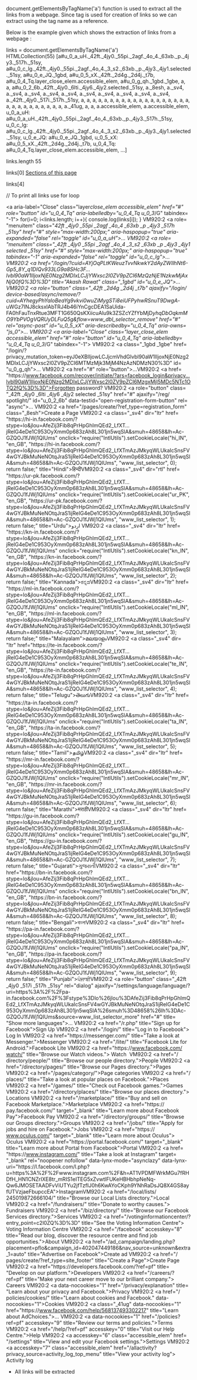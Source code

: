 document.getElementsByTagName('a') function is used to extract all the links from a webpage. Since tag is used for creation of links so we can extract using the tag name as a reference.

Below is the example given which shows the extraction of links from a webpage :

links = document.getElementsByTagName('a')
HTMLCollection(55) [a#u_0_a_uH._42ft._4jy0._55pi._2agf._4o_4._63xb._p._4jy3._517h._51sy, a#u_0_c_lg._42ft._4jy0._55pi._2agf._4o_4._3_s2._63xb._p._4jy3._4jy1.selected._51sy, a#u_0_e_JQ._1gbd, a#u_0_5_xX._42ft._2d4g._2d4j._t7b, a#u_0_4_Tq.layer_close_elem.accessible_elem, a#u_0_g_qh._1gbd._1gbe, a, a, a#u_0_2_6b._42ft._4jy0._6lti._4jy6._4jy2.selected._51sy, a._8esh, a._sv4, a._sv4, a._sv4, a._sv4, a._sv4, a._sv4, a._sv4, a._sv4, a._sv4, a._sv4, a._42ft._4jy0._517i._517h._51sy, a, a, a, a, a, a, a, a, a, a, a, a, a, a, a, a, a, a, a, a, a, a, a, a, a, a, a, a, a, a._41ug, a, a, a.accessible_elem, a.accessible_elem, u_0_a_uH: a#u_0_a_uH._42ft._4jy0._55pi._2agf._4o_4._63xb._p._4jy3._517h._51sy, u_0_c_lg: a#u_0_c_lg._42ft._4jy0._55pi._2agf._4o_4._3_s2._63xb._p._4jy3._4jy1.selected._51sy, u_0_e_JQ: a#u_0_e_JQ._1gbd, u_0_5_xX: a#u_0_5_xX._42ft._2d4g._2d4j._t7b, u_0_4_Tq: a#u_0_4_Tq.layer_close_elem.accessible_elem, …]

links.length
55

links[0]
<a role="menuitem" class="_42ft _4jy0 _55pi _2agf _4o_4 _63xb _p _4jy3 _517h _51sy" href="#" style="max-width:200px;" aria-haspopup="true" aria-expanded="false" rel="toggle" id="u_0_a_uH"><span class="_55pe">Sections of this page</span><span class="_4o_3 _3-99"><i class="img sp_DPyXVliY-x6 sx_19ceca"></i></span></a>

links[4]
<a aria-label="Close" class="layer_close_elem accessible_elem" href="#" role="button" id="u_0_4_Tq" aria-labelledby="u_0_4_Tq u_0_3_/G" tabindex="-1"></a>

// To print all links use for loop

<a aria-label=​"Close" class=​"layer*close_elem accessible_elem" href=​"#" role=​"button" id=​"u_0_4_Tq" aria-labelledby=​"u_0_4_Tq u_0_3*/​G" tabindex=​"-1">​</a>​
for(i=0; i<links.length; i++){
console.log(links[i]);
}
VM920:2 <a role=​"menuitem" class=​"_42ft \_4jy0 \_55pi \_2agf \_4o_4 \_63xb \_p \_4jy3 \_517h \_51sy" href=​"#" style=​"max-width:​200px;​" aria-haspopup=​"true" aria-expanded=​"false" rel=​"toggle" id=​"u_0_a_uH">​…​</a>​
VM920:2 <a role=​"menuitem" class=​"\_42ft \_4jy0 \_55pi \_2agf \_4o_4 \_3_s2 \_63xb \_p \_4jy3 \_4jy1 selected \_51sy" href=​"#" style=​"max-width:​200px;​" aria-haspopup=​"true" tabindex=​"-1" aria-expanded=​"false" rel=​"toggle" id=​"u_0_c_lg">​…​</a>​
VM920:2 <a href=​"/​login/​?cuid=AYjOqPLtKWeuzTvvNkwkY2dAyZWIlhNt6-Gp5_8Y_q1DIQv933LG9a8SHc3F…lvbl90aW1lIjoxNjE0Nzg2MDIxLCJjYWxsc2l0ZV9pZCI6MzQzNjE1NzkwMjAxNjQ0fQ%3D%3D" title=​"Akash Rawat" class=​"\_1gbd" id=​"u_0_e_JQ">​…​</a>​
VM920:2 <a role=​"button" class=​"\_42ft \_2d4g \_2d4j \_t7b" ajaxify=​"/​login/​device-based/​async/​remove/​?cuid=AYhegyPhYaIoBeaYg9vkvi0wuZiMygSTi8eiUFPyhwRSnuT9DwgA_-uWGz7INJ8cksxlAbTRJ4b46iYnCgcDEA1SaUida-FA0hFauTnxRtue3MFT1G650QsKXiicuAlu9k3ZSZcYZfYbMjD*yhqDbOqkmMO9YbPVOgVQRUyDLFuQ5g&flow=www_dbl_selector_remove" href=​"#" rel=​"async-post" id=​"u_0_5_xX" aria-describedby=​"u_0_4_Tq" aria-owns=​"js_0">​…​</a>​
VM920:2 <a aria-label=​"Close" class=​"layer_close_elem accessible_elem" href=​"#" role=​"button" id=​"u_0_4_Tq" aria-labelledby=​"u_0_4_Tq u_0_3*/​G" tabindex=​"-1">​</a>​
VM920:2 <a class=​"\_1gbd \_1gbe" href=​"/​login/​?privacy_mutation_token=eyJ0eXBlIjowLCJjcmVhdGlvbl90aW1lIjoxNjE0Nzg2MDIxLCJjYWxsc2l0ZV9pZCI6MTMzMjk3MjM4NzAzNDMzN30%3D" id=​"u_0_g_qh">​…​</a>​
VM920:2 <a href=​"#" role=​"button">​…​</a>​
VM920:2 <a href=​"https:​/​/​www.facebook.com/​recover/​initiate/​?ars=facebook_login&privacy…lvbl90aW1lIjoxNjE0Nzg2MDIxLCJjYWxsc2l0ZV9pZCI6MzgxMjI5MDc5NTc1OTQ2fQ%3D%3D">​Forgotten password?​</a>​
VM920:2 <a role=​"button" class=​"\_42ft \_4jy0 \_6lti \_4jy6 \_4jy2 selected \_51sy" href=​"#" ajaxify=​"/​reg/​spotlight/​" id=​"u_0_2_6b" data-testid=​"open-registration-form-button" rel=​"async">​…​</a>​
VM920:2 <a href=​"/​pages/​create/​?ref_type=registration_form" class=​"\_8esh">​Create a Page​</a>​
VM920:2 <a class=​"\_sv4" dir=​"ltr" href=​"https:​/​/​hi-in.facebook.com/​?stype=lo&jlou=AfeZij3Fib8qPrHpGhImQEd2_LfXT…jReIG4eDe1C953OyXmm0p683zAh8L301jn5wqSlA&smuh=48658&lh=Ac-GZQOJ1fJWj1QIUms" onclick=​"require("IntlUtils")​.setCookieLocale("hi_IN", "en_GB", "https:​\/​\/​hi-in.facebook.com\/​?stype=lo&jlou=AfeZij3Fib8qPrHpGhImQEd2_LfXTmAzJMkyqWLUkaIcSnsFV4wGYJBkMuNeNOtqJraS1ijReIG4eDe1C953OyXmm0p683zAh8L301jn5wqSlA&smuh=48658&lh=Ac-GZQOJ1fJWj1QIUms", "www_list_selector", 0)​;​ return false;​" title=​"Hindi">​हिन्दी​</a>​
VM920:2 <a class=​"\_sv4" dir=​"rtl" href=​"https:​/​/​ur-pk.facebook.com/​?stype=lo&jlou=AfeZij3Fib8qPrHpGhImQEd2_LfXT…jReIG4eDe1C953OyXmm0p683zAh8L301jn5wqSlA&smuh=48658&lh=Ac-GZQOJ1fJWj1QIUms" onclick=​"require("IntlUtils")​.setCookieLocale("ur_PK", "en_GB", "https:​\/​\/​ur-pk.facebook.com\/​?stype=lo&jlou=AfeZij3Fib8qPrHpGhImQEd2_LfXTmAzJMkyqWLUkaIcSnsFV4wGYJBkMuNeNOtqJraS1ijReIG4eDe1C953OyXmm0p683zAh8L301jn5wqSlA&smuh=48658&lh=Ac-GZQOJ1fJWj1QIUms", "www_list_selector", 1)​;​ return false;​" title=​"Urdu">​اردو​</a>​
VM920:2 <a class=​"\_sv4" dir=​"ltr" href=​"https:​/​/​kn-in.facebook.com/​?stype=lo&jlou=AfeZij3Fib8qPrHpGhImQEd2_LfXT…jReIG4eDe1C953OyXmm0p683zAh8L301jn5wqSlA&smuh=48658&lh=Ac-GZQOJ1fJWj1QIUms" onclick=​"require("IntlUtils")​.setCookieLocale("kn_IN", "en_GB", "https:​\/​\/​kn-in.facebook.com\/​?stype=lo&jlou=AfeZij3Fib8qPrHpGhImQEd2_LfXTmAzJMkyqWLUkaIcSnsFV4wGYJBkMuNeNOtqJraS1ijReIG4eDe1C953OyXmm0p683zAh8L301jn5wqSlA&smuh=48658&lh=Ac-GZQOJ1fJWj1QIUms", "www_list_selector", 2)​;​ return false;​" title=​"Kannada">​ಕನ್ನಡ​</a>​
VM920:2 <a class=​"\_sv4" dir=​"ltr" href=​"https:​/​/​ml-in.facebook.com/​?stype=lo&jlou=AfeZij3Fib8qPrHpGhImQEd2_LfXT…jReIG4eDe1C953OyXmm0p683zAh8L301jn5wqSlA&smuh=48658&lh=Ac-GZQOJ1fJWj1QIUms" onclick=​"require("IntlUtils")​.setCookieLocale("ml_IN", "en_GB", "https:​\/​\/​ml-in.facebook.com\/​?stype=lo&jlou=AfeZij3Fib8qPrHpGhImQEd2_LfXTmAzJMkyqWLUkaIcSnsFV4wGYJBkMuNeNOtqJraS1ijReIG4eDe1C953OyXmm0p683zAh8L301jn5wqSlA&smuh=48658&lh=Ac-GZQOJ1fJWj1QIUms", "www_list_selector", 3)​;​ return false;​" title=​"Malayalam">​മലയാളം​</a>​
VM920:2 <a class=​"\_sv4" dir=​"ltr" href=​"https:​/​/​te-in.facebook.com/​?stype=lo&jlou=AfeZij3Fib8qPrHpGhImQEd2_LfXT…jReIG4eDe1C953OyXmm0p683zAh8L301jn5wqSlA&smuh=48658&lh=Ac-GZQOJ1fJWj1QIUms" onclick=​"require("IntlUtils")​.setCookieLocale("te_IN", "en_GB", "https:​\/​\/​te-in.facebook.com\/​?stype=lo&jlou=AfeZij3Fib8qPrHpGhImQEd2_LfXTmAzJMkyqWLUkaIcSnsFV4wGYJBkMuNeNOtqJraS1ijReIG4eDe1C953OyXmm0p683zAh8L301jn5wqSlA&smuh=48658&lh=Ac-GZQOJ1fJWj1QIUms", "www_list_selector", 4)​;​ return false;​" title=​"Telugu">​తెలుగు​</a>​
VM920:2 <a class=​"\_sv4" dir=​"ltr" href=​"https:​/​/​ta-in.facebook.com/​?stype=lo&jlou=AfeZij3Fib8qPrHpGhImQEd2_LfXT…jReIG4eDe1C953OyXmm0p683zAh8L301jn5wqSlA&smuh=48658&lh=Ac-GZQOJ1fJWj1QIUms" onclick=​"require("IntlUtils")​.setCookieLocale("ta_IN", "en_GB", "https:​\/​\/​ta-in.facebook.com\/​?stype=lo&jlou=AfeZij3Fib8qPrHpGhImQEd2_LfXTmAzJMkyqWLUkaIcSnsFV4wGYJBkMuNeNOtqJraS1ijReIG4eDe1C953OyXmm0p683zAh8L301jn5wqSlA&smuh=48658&lh=Ac-GZQOJ1fJWj1QIUms", "www_list_selector", 5)​;​ return false;​" title=​"Tamil">​தமிழ்​</a>​
VM920:2 <a class=​"\_sv4" dir=​"ltr" href=​"https:​/​/​mr-in.facebook.com/​?stype=lo&jlou=AfeZij3Fib8qPrHpGhImQEd2_LfXT…jReIG4eDe1C953OyXmm0p683zAh8L301jn5wqSlA&smuh=48658&lh=Ac-GZQOJ1fJWj1QIUms" onclick=​"require("IntlUtils")​.setCookieLocale("mr_IN", "en_GB", "https:​\/​\/​mr-in.facebook.com\/​?stype=lo&jlou=AfeZij3Fib8qPrHpGhImQEd2_LfXTmAzJMkyqWLUkaIcSnsFV4wGYJBkMuNeNOtqJraS1ijReIG4eDe1C953OyXmm0p683zAh8L301jn5wqSlA&smuh=48658&lh=Ac-GZQOJ1fJWj1QIUms", "www_list_selector", 6)​;​ return false;​" title=​"Marathi">​मराठी​</a>​
VM920:2 <a class=​"\_sv4" dir=​"ltr" href=​"https:​/​/​gu-in.facebook.com/​?stype=lo&jlou=AfeZij3Fib8qPrHpGhImQEd2_LfXT…jReIG4eDe1C953OyXmm0p683zAh8L301jn5wqSlA&smuh=48658&lh=Ac-GZQOJ1fJWj1QIUms" onclick=​"require("IntlUtils")​.setCookieLocale("gu_IN", "en_GB", "https:​\/​\/​gu-in.facebook.com\/​?stype=lo&jlou=AfeZij3Fib8qPrHpGhImQEd2_LfXTmAzJMkyqWLUkaIcSnsFV4wGYJBkMuNeNOtqJraS1ijReIG4eDe1C953OyXmm0p683zAh8L301jn5wqSlA&smuh=48658&lh=Ac-GZQOJ1fJWj1QIUms", "www_list_selector", 7)​;​ return false;​" title=​"Gujarati">​ગુજરાતી​</a>​
VM920:2 <a class=​"\_sv4" dir=​"ltr" href=​"https:​/​/​bn-in.facebook.com/​?stype=lo&jlou=AfeZij3Fib8qPrHpGhImQEd2_LfXT…jReIG4eDe1C953OyXmm0p683zAh8L301jn5wqSlA&smuh=48658&lh=Ac-GZQOJ1fJWj1QIUms" onclick=​"require("IntlUtils")​.setCookieLocale("bn_IN", "en_GB", "https:​\/​\/​bn-in.facebook.com\/​?stype=lo&jlou=AfeZij3Fib8qPrHpGhImQEd2_LfXTmAzJMkyqWLUkaIcSnsFV4wGYJBkMuNeNOtqJraS1ijReIG4eDe1C953OyXmm0p683zAh8L301jn5wqSlA&smuh=48658&lh=Ac-GZQOJ1fJWj1QIUms", "www_list_selector", 8)​;​ return false;​" title=​"Bengali">​বাংলা​</a>​
VM920:2 <a class=​"\_sv4" dir=​"ltr" href=​"https:​/​/​pa-in.facebook.com/​?stype=lo&jlou=AfeZij3Fib8qPrHpGhImQEd2_LfXT…jReIG4eDe1C953OyXmm0p683zAh8L301jn5wqSlA&smuh=48658&lh=Ac-GZQOJ1fJWj1QIUms" onclick=​"require("IntlUtils")​.setCookieLocale("pa_IN", "en_GB", "https:​\/​\/​pa-in.facebook.com\/​?stype=lo&jlou=AfeZij3Fib8qPrHpGhImQEd2_LfXTmAzJMkyqWLUkaIcSnsFV4wGYJBkMuNeNOtqJraS1ijReIG4eDe1C953OyXmm0p683zAh8L301jn5wqSlA&smuh=48658&lh=Ac-GZQOJ1fJWj1QIUms", "www_list_selector", 9)​;​ return false;​" title=​"Punjabi">​ਪੰਜਾਬੀ​</a>​
VM920:2 <a role=​"button" class=​"\_42ft \_4jy0 \_517i \_517h \_51sy" rel=​"dialog" ajaxify=​"/​settings/​language/​language/​?uri=https%3A%2F%2Fpa-in.facebook.com%2F%3Fstype%3Dlo%26jlou%3DAfeZij3Fib8qPrHpGhImQEd2_LfXTmAzJMkyqWLUkaIcSnsFV4wGYJBkMuNeNOtqJraS1ijReIG4eDe1C953OyXmm0p683zAh8L301jn5wqSlA%26smuh%3D48658%26lh%3DAc-GZQOJ1fJWj1QIUms&source=www_list_selector_more" href=​"#" title=​"Show more languages">​…​</a>​
VM920:2 <a href=​"/​r.php" title=​"Sign up for Facebook">​Sign Up​</a>​
VM920:2 <a href=​"/​login/​" title=​"Log in to Facebook">​Log In​</a>​
VM920:2 <a href=​"https:​/​/​messenger.com/​" title=​"Take a look at Messenger.">​Messenger​</a>​
VM920:2 <a href=​"/​lite/​" title=​"Facebook Lite for Android.">​Facebook Lite​</a>​
VM920:2 <a href=​"https:​/​/​www.facebook.com/​watch/​" title=​"Browse our Watch videos.">​ Watch ​</a>​
VM920:2 <a href=​"/​directory/​people/​" title=​"Browse our people directory.">​People​</a>​
VM920:2 <a href=​"/​directory/​pages/​" title=​"Browse our Pages directory.">​Pages​</a>​
VM920:2 <a href=​"/​pages/​category/​">​Page categories​</a>​
VM920:2 <a href=​"/​places/​" title=​"Take a look at popular places on Facebook.">​Places​</a>​
VM920:2 <a href=​"/​games/​" title=​"Check out Facebook games.">​Games​</a>​
VM920:2 <a href=​"/​directory/​places/​" title=​"Browse our places directory.">​Locations​</a>​
VM920:2 <a href=​"/​marketplace/​" title=​"Buy and sell on Facebook Marketplace.">​Marketplace​</a>​
VM920:2 <a href=​"https:​/​/​pay.facebook.com/​" target=​"\_blank" title=​"Learn more about Facebook Pay">​Facebook Pay​</a>​
VM920:2 <a href=​"/​directory/​groups/​" title=​"Browse our Groups directory.">​Groups​</a>​
VM920:2 <a href=​"/​jobs/​" title=​"Apply for jobs and hire on Facebook.">​Jobs​</a>​
VM920:2 <a href=​"https:​/​/​www.oculus.com/​" target=​"\_blank" title=​"Learn more about Oculus">​Oculus​</a>​
VM920:2 <a href=​"https:​/​/​portal.facebook.com/​" target=​"\_blank" title=​"Learn more about Portal from Facebook">​Portal​</a>​
VM920:2 <a href=​"https:​/​/​www.instagram.com/​" title=​"Take a look at Instagram" target=​"\_blank" rel=​"noopener nofollow" data-lynx-mode=​"asynclazy" data-lynx-uri=​"https:​/​/​l.facebook.com/​l.php?u=https%3A%2F%2Fwww.instagram.com%2F&h=AT1VPDMFWrkMGu7fRHDfH_HN1CNZrIXE8tr_mRIS1eITEG5xZvwtlFUKeHBHbhpNeNq-Qw6JMOSETAADFvViUTYu2jfTzfIJ0h6KwAYoCKph9YNhRaDsJQ8X4GS8ayfUTVzjaeFbupccEA">​Instagram​</a>​
VM920:2 <a href=​"/​local/​lists/​245019872666104/​" title=​"Browse our Local Lists directory.">​Local​</a>​
VM920:2 <a href=​"/​fundraisers/​" title=​"Donate to worthy causes.">​Fundraisers​</a>​
VM920:2 <a href=​"/​biz/​directory/​" title=​"Browse our Facebook Services directory.">​Services​</a>​
VM920:2 <a href=​"/​votinginformationcenter/​?entry_point=c2l0ZQ%3D%3D" title=​"See the Voting Information Centre">​Voting Information Centre​</a>​
VM920:2 <a href=​"/​facebook" accesskey=​"8" title=​"Read our blog, discover the resource centre and find job opportunities.">​About​</a>​
VM920:2 <a href=​"/​ad_campaign/​landing.php?placement=pflo&campaign_id=402047449186&nav_source=unknown&extra_1=auto" title=​"Advertise on Facebook">​Create ad​</a>​
VM920:2 <a href=​"/​pages/​create/​?ref_type=site_footer" title=​"Create a Page">​Create Page​</a>​
VM920:2 <a href=​"https:​/​/​developers.facebook.com/​?ref=pf" title=​"Develop on our platform.">​Developers​</a>​
VM920:2 <a href=​"/​careers/​?ref=pf" title=​"Make your next career move to our brilliant company.">​Careers​</a>​
VM920:2 <a data-nocookies=​"1" href=​"/​privacy/​explanation" title=​"Learn about your privacy and Facebook.">​Privacy​</a>​
VM920:2 <a href=​"/​policies/​cookies/​" title=​"Learn about cookies and Facebook." data-nocookies=​"1">​Cookies​</a>​
VM920:2 <a class=​"\_41ug" data-nocookies=​"1" href=​"https:​/​/​www.facebook.com/​help/​568137493302217" title=​"Learn about AdChoices.">​…​</a>​
VM920:2 <a data-nocookies=​"1" href=​"/​policies?ref=pf" accesskey=​"9" title=​"Review our terms and policies.">​Terms​</a>​
VM920:2 <a href=​"/​help/​?ref=pf" accesskey=​"0" title=​"Visit our Help Centre.">​Help​</a>​
VM920:2 <a accesskey=​"6" class=​"accessible_elem" href=​"/​settings" title=​"View and edit your Facebook settings.">​Settings​</a>​
VM920:2 <a accesskey=​"7" class=​"accessible_elem" href=​"/​allactivity?privacy_source=activity_log_top_menu" title=​"View your activity log">​Activity log​</a>

- All links will be extracted
